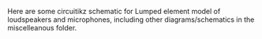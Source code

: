 Here are some circuitikz schematic for Lumped element model of loudspeakers and microphones, including other diagrams/schematics in the miscelleanous folder.
